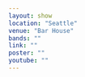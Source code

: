 ```yaml
---
layout: show
location: "Seattle"
venue: "Bar House"
bands: ""
link: ""
poster: ""
youtube: ""
---
```



